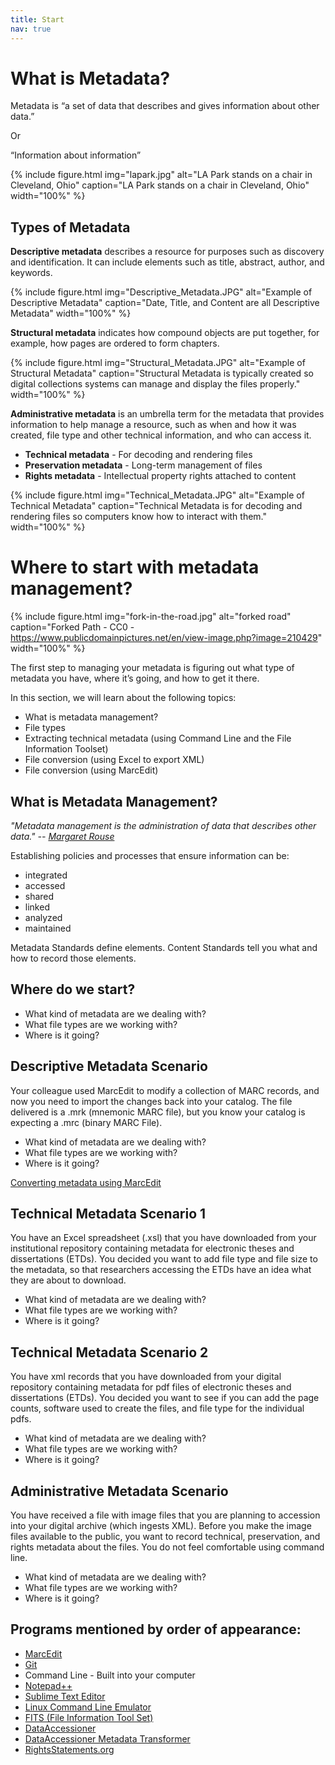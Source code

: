 ```yaml
---
title: Start
nav: true
---
```


# What is Metadata?

Metadata is “a set of data that describes and gives information about other data.”

Or

“Information about information”

{% include figure.html img="lapark.jpg" alt="LA Park stands on a chair in Cleveland, Ohio" caption="LA Park stands on a chair in Cleveland, Ohio" width="100%" %}

## Types of Metadata

**Descriptive metadata** describes a resource for purposes such as discovery and identification. It can include elements such as title, abstract, author, and keywords.

{% include figure.html img="Descriptive_Metadata.JPG" alt="Example of Descriptive Metadata" caption="Date, Title, and Content are all Descriptive Metadata" width="100%" %}

**Structural metadata** indicates how compound objects are put together, for example, how pages are ordered to form chapters.

{% include figure.html img="Structural_Metadata.JPG" alt="Example of Structural Metadata" caption="Structural Metadata is typically created so digital collections systems can manage and display the files properly." width="100%" %}

**Administrative metadata** is an umbrella term for the metadata that provides information to help manage a resource, such as when and how it was created, file type and other technical information, and who can access it.
 * **Technical metadata** - For decoding and rendering files
 * **Preservation metadata** - Long-term management of files
 * **Rights metadata** - Intellectual property rights attached to content

{% include figure.html img="Technical_Metadata.JPG" alt="Example of Technical Metadata" caption="Technical Metadata is for decoding and rendering files so computers know how to interact with them." width="100%" %}

# Where to start with metadata management?
{% include figure.html img="fork-in-the-road.jpg" alt="forked road" caption="Forked Path - CC0 - https://www.publicdomainpictures.net/en/view-image.php?image=210429" width="100%" %}

The first step to managing your metadata is figuring out what type of metadata you have, where it’s going, and how to get it there.

In this section, we will learn about the following topics:
* What is metadata management?
* File types
* Extracting technical metadata (using Command Line and the File Information Toolset)
* File conversion (using Excel to export XML)
* File conversion (using MarcEdit)

## What is Metadata Management?
*"Metadata management is the administration of data that describes other data." -- [Margaret Rouse](https://whatis.techtarget.com/definition/metadata-management)*

Establishing policies and processes that ensure information can be:
* integrated
* accessed
* shared
* linked
* analyzed
* maintained

Metadata Standards define elements.
Content Standards tell you what and how to record those elements.

## Where do we start?

* What kind of metadata are we dealing with?
* What file types are we working with?
* Where is it going?

## Descriptive Metadata Scenario

Your colleague used MarcEdit to modify a collection of MARC records, and now you need to import the changes back into your catalog. The file delivered is a .mrk (mnemonic MARC file), but you know your catalog is expecting a .mrc (binary MARC File).

* What kind of metadata are we dealing with?
* What file types are we working with?
* Where is it going?

[Converting metadata using MarcEdit](2a-converting.html)

## Technical Metadata Scenario 1

You have an Excel spreadsheet (.xsl) that you have downloaded from your institutional repository containing metadata for electronic theses and dissertations (ETDs). You decided you want to add file type and file size to the metadata, so that researchers accessing the ETDs have an idea what they are about to download.

* What kind of metadata are we dealing with?
* What file types are we working with?
* Where is it going?

## Technical Metadata Scenario 2

You have xml records that you have downloaded from your digital repository containing metadata for pdf files of electronic theses and dissertations (ETDs). You decided you want to see if you can add the page counts, software used to create the files, and file type for the individual pdfs.

* What kind of metadata are we dealing with?
* What file types are we working with?
* Where is it going?

## Administrative Metadata Scenario

You have received a file with image files that you are planning to accession into your digital archive (which ingests XML). Before you make the image files available to the public, you want to record technical, preservation, and rights metadata about the files. You do not feel comfortable using command line.

* What kind of metadata are we dealing with?
* What file types are we working with?
* Where is it going?

## Programs mentioned by order of appearance:
* [MarcEdit](https://marcedit.reeset.net/)
* [Git](https://git-scm.com/)
* Command Line - Built into your computer
* [Notepad++](https://notepad-plus-plus.org/download/v7.7.html)
* [Sublime Text Editor](https://www.sublimetext.com/)
* [Linux Command Line Emulator](https://www.masswerk.at/jsuix/)
* [FITS (File Information Tool Set)](https://projects.iq.harvard.edu/fits/home)
* [DataAccessioner](http://dataaccessioner.org/)
* [DataAccessioner Metadata Transformer](http://dataaccessioner.org/da-mt.htm)
* [RightsStatements.org](http://rightsstatements.org/)
